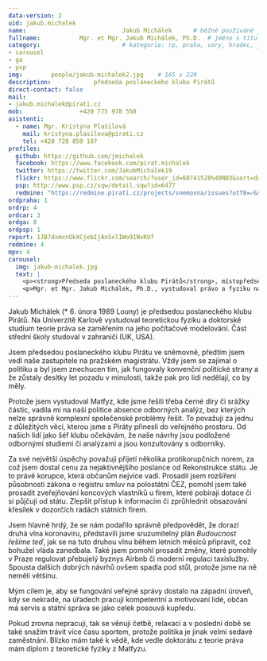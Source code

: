 ```yaml
---
data-version: 2
uid: jakub.michalek
name:                           Jakub Michálek  	# běžně používáné jméno
fullname: 			Mgr. et Mgr. Jakub Michálek, Ph.D.  # jméno s tituly etc.
category:                       # kategorie: rp, praha, vary, hradec, jmk, senat
- carousel
- ga
- psp
img: 		people/jakub-michalek2.jpg    # 165 x 220
description: 			předseda poslaneckého klubu Pirátů             	        			# kratký popis, max 160 znaků
direct-contact: false
mail:
- jakub.michalek@pirati.cz
mob: 				+420 775 978 550
asistenti:
  - name: Mgr. Kristýna Plašilová
    mail: kristyna.plasilova@pirati.cz
    tel: +420 728 859 187
profiles:
  github: https://github.com/jmichalek
  facebook: https://www.facebook.com/pirat.michalek
  twitter: https://twitter.com/JakubMichalek19
  flickr: https://www.flickr.com/search/?user_id=68741528%40N03&sort=date-taken-desc&text=jakub%20mich%C3%A1lek&view_all=1
  psp: http://www.psp.cz/sqw/detail.sqw?id=6477
  redmine: "https://redmine.pirati.cz/projects/snemovna/issues?utf8=✓&set_filter=1&f[]=status_id&op[status_id]=o&f[]=fixed_version_id&op[fixed_version_id]==&v[fixed_version_id][]=28&f[]=assigned_to_id&op[assigned_to_id]==&v[assigned_to_id][]=4&f[]=&c[]=subject&c[]=status&c[]=priority&c[]=due_date&c[]=done_ratio&group_by=assigned_to&t[]="
ordpraha: 1
ordrp: 4
ordcar: 3
ordga: 8
ordpsp: 1
report: 1JB7dxmcnOkXCjebIjAnSxlIWo91NvKUf
redmine: 4
mpv: 4
carousel:
  img: jakub-michalek.jpg
  text: |
    <p><strong>Předseda poslaneckého klubu Pirátů</strong>, místopředseda ústavně právního výboru PSP ČR a poslanec Pirátů zodpovědný za oblast justice.</p>
    <p>Mgr. et Mgr. Jakub Michálek, Ph.D., vystudoval právo a fyziku na Karlově univerzitě, následně pracoval jako právník, pražský zastupitel a poslanec. Zaměřuje se na svobodný přístup k informacím, autorské právo a digitální ekonomiku. </p>
---
```


Jakub Michálek (* 6. února 1989 Louny) je předsedou poslaneckého klubu Pirátů. Na Univerzitě Karlově vystudoval teoretickou fyziku a doktorské studium teorie práva se zaměřením na jeho počítačové modelování. Část střední školy studoval v zahraničí (UK, USA). 

Jsem předsedou poslaneckého klubu Pirátu ve sněmovně, předtím jsem vedl naše zastupitele na pražském magistrátu. Vždy jsem se zajímal o politiku a byl jsem znechucen tím, jak fungovaly konvenční politické strany a že zůstaly desítky let pozadu v minulosti, takže pak pro lidi nedělají, co by měly.

Protože jsem vystudoval Matfyz, kde jsme řešili třeba černé díry či srážky částic, vadila mi na naší politice absence odborných analýz, bez kterých nelze správně komplexní společenské problémy řešit. To považuji za jednu z důležitých věcí, kterou jsme s Piráty přinesli do veřejného prostoru. Od našich lidí jako šéf klubu očekávám, že naše návrhy jsou podložené odbornými studiemi či analýzami a jsou konzultovány s odborníky.

Za své největší úspěchy považuji přijetí několika protikorupčních norem, za což jsem dostal cenu za nejaktivnějšího poslance od Rekonstrukce státu. Je to právě korupce, která občanům nejvíce vadí. Prosadil jsem rozšíření působnosti zákona o registru smluv na polostátní ČEZ, pomohl jsem také prosadit zveřejňování koncových vlastníků u firem, které pobírají dotace či si půjčují od státu. Zlepšit přístup k informacím či zprůhlednit obsazování křesílek v dozorčích radách státních firem. 

Jsem hlavně hrdý, že se nám podařilo správně předpovědět, že dorazí druhá vlna koronaviru, představili jsme sruzumitelný plán *Budoucnost řešíme teď*, jak se na tuto druhou vlnu během letních měsíců připravit, což bohužel vláda zanedbala. Také jsem pomohl prosadit změny, které pomohly v Praze regulovat přebujelý byznys Airbnb či moderní regulaci taxislužby. Spousta dalších dobrých návrhů ovšem spadla pod stůl, protože jsme na ně neměli většinu.

Mým cílem je, aby se fungování veřejné správy dostalo na západní úroveň, kdy se nekrade, na úřadech pracují kompetentní a motivovaní lidé, občan má servis a státní správa se jako celek posouvá kupředu.

Pokud zrovna nepracuji, tak se věnuji četbě, relaxaci a v poslední době se také snažím trávit více času sportem, protože politika je jinak velmi sedavé zaměstnání. Blízko mám také k vědě, kde vedle doktorátu z teorie práva mám diplom z teoretické fyziky z Matfyzu.
